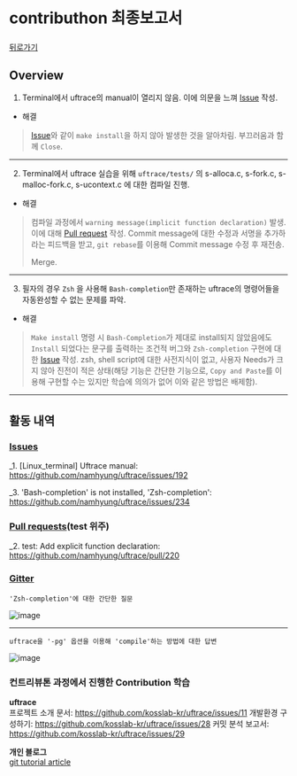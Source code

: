 # contributhon 최종보고서

##### 

[뒤로가기](/review/README.md)

## Overview

1. Terminal에서 uftrace의 manual이 열리지 않음. 이에 의문을 느껴 [Issue][issue] 작성.  

* 해결  
> [Issue][issue]와 같이  `make install`을 하지 않아 발생한 것을 알아차림. 부끄러움과 함께 `Close`.  

---

2. Terminal에서 uftrace 실습을 위해 `uftrace/tests/` 의 s-alloca.c, s-fork.c, s-malloc-fork.c, s-ucontext.c 에 대한 컴파일 진행.  

* 해결
> 컴파일 과정에서 `warning message(implicit function declaration)` 발생. 이에 대해 [Pull request][pull] 작성.
> Commit message에 대한 수정과 서명을 추가하라는 피드백을 받고, `git rebase`를 이용해 Commit message 수정 후 재전송.
>
> Merge.

---

3. 필자의 경우 `Zsh` 을 사용해 `Bash-completion`만 존재하는 uftrace의 명령어들을 자동완성할 수 없는 문제를 파악. 

* 해결
> `Make install` 명령 시 `Bash-Completion`가 제대로 install되지 않았음에도 `Install` 되었다는 문구를 출력하는 조건적 버그와 `Zsh-completion` 구현에 대한 [Issue][issue2] 작성.
> zsh, shell script에 대한 사전지식이 없고, 사용자 Needs가 크지 않아 진전이 적은 상태(해당 기능은 간단한 기능으로, `Copy and Paste`를 이용해 구현할 수는 있지만 학습에 의의가 없어 이와 같은 방법은 배제함).

[issue]: https://github.com/namhyung/uftrace/issues/192
[pull]: https://github.com/namhyung/uftrace/pull/220
[issue2]: https://github.com/namhyung/uftrace/issues/234

---

## 활동 내역  

### [Issues][issue3]  

[issue3]: https://github.com/namhyung/uftrace/issues

_1. [Linux_terminal] Uftrace manual: https://github.com/namhyung/uftrace/issues/192

_3. 'Bash-completion' is not installed, 'Zsh-completion': https://github.com/namhyung/uftrace/issues/234

### [Pull requests][pull2](test 위주)  
 
[pull2]: https://github.com/namhyung/uftrace/pulls

_2. test: Add explicit function declaration: https://github.com/namhyung/uftrace/pull/220

### [Gitter][gitter]  
[gitter]: https://gitter.im/uftrace/uftrace

`'Zsh-completion'에 대한 간단한 질문`  

![image](https://user-images.githubusercontent.com/24822072/32942870-a701dbb2-cbcd-11e7-9f88-c7c20e371fab.png)


---

`uftrace을 '-pg' 옵션을 이용해 'compile'하는 방법에 대한 답변`  

![image](https://user-images.githubusercontent.com/24822072/32942892-b8af4b10-cbcd-11e7-8fb0-d8bd0bda02c4.png)

### 컨트리뷰톤 과정에서 진행한 Contribution 학습  

**uftrace**  
프로젝트 소개 문서: https://github.com/kosslab-kr/uftrace/issues/11
개발환경 구성하기: https://github.com/kosslab-kr/uftrace/issues/28
커밋 분석 보고서: https://github.com/kosslab-kr/uftrace/issues/29

**개인 블로그**  
[git tutorial article][blog]

[blog]: https://rjs1197.github.io/articles/2017-10/git

